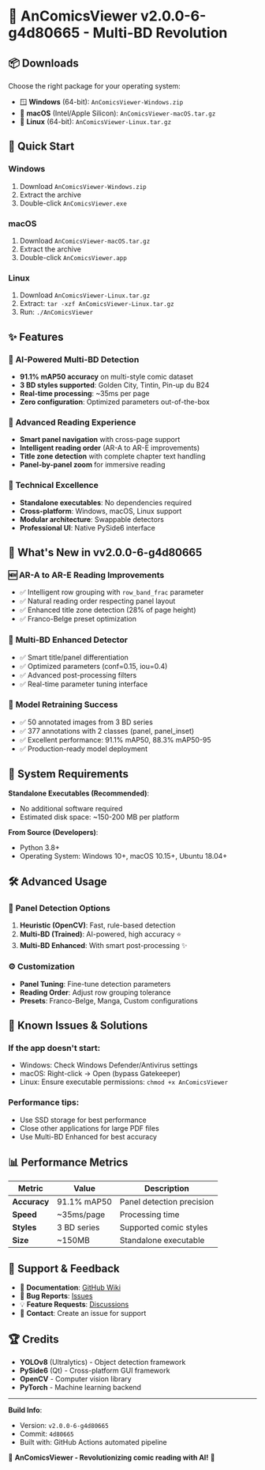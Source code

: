 # 🎯 AnComicsViewer v2.0.0-6-g4d80665 - Multi-BD Revolution

## 📦 **Downloads**

Choose the right package for your operating system:

- 🪟 **Windows** (64-bit): `AnComicsViewer-Windows.zip`
- 🍎 **macOS** (Intel/Apple Silicon): `AnComicsViewer-macOS.tar.gz`  
- 🐧 **Linux** (64-bit): `AnComicsViewer-Linux.tar.gz`

## 🚀 **Quick Start**

### Windows
1. Download `AnComicsViewer-Windows.zip`
2. Extract the archive
3. Double-click `AnComicsViewer.exe`

### macOS
1. Download `AnComicsViewer-macOS.tar.gz`
2. Extract the archive  
3. Double-click `AnComicsViewer.app`

### Linux
1. Download `AnComicsViewer-Linux.tar.gz`
2. Extract: `tar -xzf AnComicsViewer-Linux.tar.gz`
3. Run: `./AnComicsViewer`

## ✨ **Features**

### 🤖 **AI-Powered Multi-BD Detection**
- **91.1% mAP50 accuracy** on multi-style comic dataset
- **3 BD styles supported**: Golden City, Tintin, Pin-up du B24
- **Real-time processing**: ~35ms per page
- **Zero configuration**: Optimized parameters out-of-the-box

### 📖 **Advanced Reading Experience**
- **Smart panel navigation** with cross-page support
- **Intelligent reading order** (AR-A to AR-E improvements)
- **Title zone detection** with complete chapter text handling
- **Panel-by-panel zoom** for immersive reading

### 🔧 **Technical Excellence**
- **Standalone executables**: No dependencies required
- **Cross-platform**: Windows, macOS, Linux support
- **Modular architecture**: Swappable detectors
- **Professional UI**: Native PySide6 interface

## 🎯 **What's New in vv2.0.0-6-g4d80665**

### 🆕 **AR-A to AR-E Reading Improvements**
- ✅ Intelligent row grouping with `row_band_frac` parameter
- ✅ Natural reading order respecting panel layout
- ✅ Enhanced title zone detection (28% of page height)
- ✅ Franco-Belge preset optimization

### 🤖 **Multi-BD Enhanced Detector**
- ✅ Smart title/panel differentiation
- ✅ Optimized parameters (conf=0.15, iou=0.4)
- ✅ Advanced post-processing filters
- ✅ Real-time parameter tuning interface

### 🚀 **Model Retraining Success**
- ✅ 50 annotated images from 3 BD series
- ✅ 377 annotations with 2 classes (panel, panel_inset)
- ✅ Excellent performance: 91.1% mAP50, 88.3% mAP50-95
- ✅ Production-ready model deployment

## 🔧 **System Requirements**

**Standalone Executables (Recommended)**:
- No additional software required
- Estimated disk space: ~150-200 MB per platform

**From Source (Developers)**:
- Python 3.8+ 
- Operating System: Windows 10+, macOS 10.15+, Ubuntu 18.04+

## 🛠️ **Advanced Usage**

### 🎯 **Panel Detection Options**
1. **Heuristic (OpenCV)**: Fast, rule-based detection
2. **Multi-BD (Trained)**: AI-powered, high accuracy ⭐
3. **Multi-BD Enhanced**: With smart post-processing ✨

### ⚙️ **Customization**
- **Panel Tuning**: Fine-tune detection parameters
- **Reading Order**: Adjust row grouping tolerance
- **Presets**: Franco-Belge, Manga, Custom configurations

## 🐛 **Known Issues & Solutions**

### **If the app doesn't start**:
- Windows: Check Windows Defender/Antivirus settings
- macOS: Right-click → Open (bypass Gatekeeper)
- Linux: Ensure executable permissions: `chmod +x AnComicsViewer`

### **Performance tips**:
- Use SSD storage for best performance
- Close other applications for large PDF files
- Use Multi-BD Enhanced for best accuracy

## 📊 **Performance Metrics**

| Metric | Value | Description |
|--------|-------|-------------|
| **Accuracy** | 91.1% mAP50 | Panel detection precision |
| **Speed** | ~35ms/page | Processing time |
| **Styles** | 3 BD series | Supported comic styles |
| **Size** | ~150MB | Standalone executable |

## 🤝 **Support & Feedback**

- 📘 **Documentation**: [GitHub Wiki](https://github.com/r45635/AnComicsViewer/wiki)
- 🐛 **Bug Reports**: [Issues](https://github.com/r45635/AnComicsViewer/issues)
- 💡 **Feature Requests**: [Discussions](https://github.com/r45635/AnComicsViewer/discussions)
- 📧 **Contact**: Create an issue for support

## 🏆 **Credits**

- **YOLOv8** (Ultralytics) - Object detection framework
- **PySide6** (Qt) - Cross-platform GUI framework  
- **OpenCV** - Computer vision library
- **PyTorch** - Machine learning backend

---

**Build Info**: 
- Version: `v2.0.0-6-g4d80665`
- Commit: `4d80665`
- Built with: GitHub Actions automated pipeline

🎯 **AnComicsViewer - Revolutionizing comic reading with AI!** 🚀